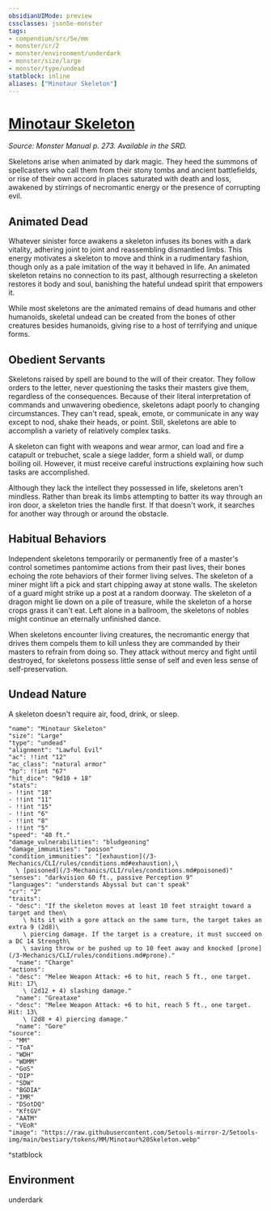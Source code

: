 ```yaml
---
obsidianUIMode: preview
cssclasses: json5e-monster
tags:
- compendium/src/5e/mm
- monster/cr/2
- monster/environment/underdark
- monster/size/large
- monster/type/undead
statblock: inline
aliases: ["Minotaur Skeleton"]
---
```

# [Minotaur Skeleton](3-Mechanics/CLI/bestiary/undead/minotaur-skeleton.md)
*Source: Monster Manual p. 273. Available in the SRD.*  

Skeletons arise when animated by dark magic. They heed the summons of spellcasters who call them from their stony tombs and ancient battlefields, or rise of their own accord in places saturated with death and loss, awakened by stirrings of necromantic energy or the presence of corrupting evil.

## Animated Dead

Whatever sinister force awakens a skeleton infuses its bones with a dark vitality, adhering joint to joint and reassembling dismantled limbs. This energy motivates a skeleton to move and think in a rudimentary fashion, though only as a pale imitation of the way it behaved in life. An animated skeleton retains no connection to its past, although resurrecting a skeleton restores it body and soul, banishing the hateful undead spirit that empowers it.

While most skeletons are the animated remains of dead humans and other humanoids, skeletal undead can be created from the bones of other creatures besides humanoids, giving rise to a host of terrifying and unique forms.

## Obedient Servants

Skeletons raised by spell are bound to the will of their creator. They follow orders to the letter, never questioning the tasks their masters give them, regardless of the consequences. Because of their literal interpretation of commands and unwavering obedience, skeletons adapt poorly to changing circumstances. They can't read, speak, emote, or communicate in any way except to nod, shake their heads, or point. Still, skeletons are able to accomplish a variety of relatively complex tasks.

A skeleton can fight with weapons and wear armor, can load and fire a catapult or trebuchet, scale a siege ladder, form a shield wall, or dump boiling oil. However, it must receive careful instructions explaining how such tasks are accomplished.

Although they lack the intellect they possessed in life, skeletons aren't mindless. Rather than break its limbs attempting to batter its way through an iron door, a skeleton tries the handle first. If that doesn't work, it searches for another way through or around the obstacle.

## Habitual Behaviors

Independent skeletons temporarily or permanently free of a master's control sometimes pantomime actions from their past lives, their bones echoing the rote behaviors of their former living selves. The skeleton of a miner might lift a pick and start chipping away at stone walls. The skeleton of a guard might strike up a post at a random doorway. The skeleton of a dragon might lie down on a pile of treasure, while the skeleton of a horse crops grass it can't eat. Left alone in a ballroom, the skeletons of nobles might continue an eternally unfinished dance.

When skeletons encounter living creatures, the necromantic energy that drives them compels them to kill unless they are commanded by their masters to refrain from doing so. They attack without mercy and fight until destroyed, for skeletons possess little sense of self and even less sense of self-preservation.

## Undead Nature

A skeleton doesn't require air, food, drink, or sleep.

```statblock
"name": "Minotaur Skeleton"
"size": "Large"
"type": "undead"
"alignment": "Lawful Evil"
"ac": !!int "12"
"ac_class": "natural armor"
"hp": !!int "67"
"hit_dice": "9d10 + 18"
"stats":
- !!int "18"
- !!int "11"
- !!int "15"
- !!int "6"
- !!int "8"
- !!int "5"
"speed": "40 ft."
"damage_vulnerabilities": "bludgeoning"
"damage_immunities": "poison"
"condition_immunities": "[exhaustion](/3-Mechanics/CLI/rules/conditions.md#exhaustion),\
  \ [poisoned](/3-Mechanics/CLI/rules/conditions.md#poisoned)"
"senses": "darkvision 60 ft., passive Perception 9"
"languages": "understands Abyssal but can't speak"
"cr": "2"
"traits":
- "desc": "If the skeleton moves at least 10 feet straight toward a target and then\
    \ hits it with a gore attack on the same turn, the target takes an extra 9 (2d8)\
    \ piercing damage. If the target is a creature, it must succeed on a DC 14 Strength\
    \ saving throw or be pushed up to 10 feet away and knocked [prone](/3-Mechanics/CLI/rules/conditions.md#prone)."
  "name": "Charge"
"actions":
- "desc": "Melee Weapon Attack: +6 to hit, reach 5 ft., one target. Hit: 17\
    \ (2d12 + 4) slashing damage."
  "name": "Greataxe"
- "desc": "Melee Weapon Attack: +6 to hit, reach 5 ft., one target. Hit: 13\
    \ (2d8 + 4) piercing damage."
  "name": "Gore"
"source":
- "MM"
- "ToA"
- "WDH"
- "WDMM"
- "GoS"
- "DIP"
- "SDW"
- "BGDIA"
- "IMR"
- "DSotDQ"
- "KftGV"
- "AATM"
- "VEoR"
"image": "https://raw.githubusercontent.com/5etools-mirror-2/5etools-img/main/bestiary/tokens/MM/Minotaur%20Skeleton.webp"
```
^statblock

## Environment

underdark
